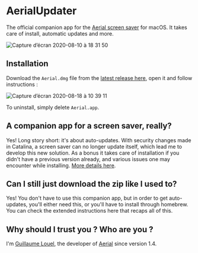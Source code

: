 # AerialUpdater

The official companion app for the [Aerial screen saver](https://github.com/JohnCoates/Aerial/) for macOS. It takes care of install, automatic updates and more.

![Capture d’écran 2020-08-10 à 18 31 50](https://user-images.githubusercontent.com/37544189/89806761-d915f300-db37-11ea-8356-bb01b83bed9f.png)


## Installation

Download the `Aerial.dmg` file from the [latest release here](https://github.com/glouel/AerialUpdater/releases), open it and follow instructions : 

![Capture d’écran 2020-08-18 à 10 39 11](https://user-images.githubusercontent.com/37544189/90490774-53013a00-e13f-11ea-8161-65f26c9c9100.jpg)

To uninstall, simply delete `Aerial.app`. 

## A companion app for a screen saver, really?

Yes! Long story short: it's about auto-updates. With security changes made in Catalina, a screen saver can no longer update itself, which lead me to develop this new solution. As a bonus it takes care of installation if you didn't have a previous version already, and various issues one may encounter while installing. [More details here](https://github.com/JohnCoates/Aerial/blob/master/Documentation/Installation.md).

## Can I still just download the zip like I used to?

Yes! You don't have to use this companion app, but in order to get auto-updates, you'll either need this, or you'll have to install through homebrew. You can check the extended instructions here that recaps all of this.

## Why should I trust you ? Who are you ?

I'm [Guillaume Louel](https://github.com/glouel), the developer of [Aerial](https://github.com/JohnCoates/Aerial/) since version 1.4. 
